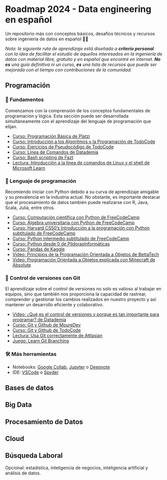 # Roadmap 2024 - Data engineering en español
Un repositorio más con conceptos básicos, desafíos técnicos y recursos sobre ingeniería de datos en español 🧙✨

*Nota: la siguiente ruta de aprendizaje está diseñada a **criterio personal** con la idea de facilitar el estudio de aquellos interesados en la ingeniería de datos con material libre, gratuito y en español que encontré en internet. **No es** una guía definitiva ni un curso, **es** una lista de recursos que puede ser mejorada con el tiempo con contribuciones de la comunidad.*

## Programación
### 🚀 Fundamentos

Comenzamos con la comprensión de los conceptos fundamentales de programación y lógica. Esta sección puede ser desarrollada simultáneamente con el aprendizaje del lenguaje de programación que elijan.

- [Curso: Programación Básica de Platzi](https://platzi.com/cursos/programacion-basica/)
- [Curso: Introducción a los Algoritmos y la Programación de TodoCode](https://www.youtube.com/playlist?list=PLQxX2eiEaqbzRVxjkstjLmmn9enb0x3zi)
- [Curso: Ejercicios de Pseudocódigo de TodoCode](https://www.youtube.com/playlist?list=PLQxX2eiEaqbwHMRObsvtRSb6sA43msUJt)
- [Curso: Linea de Comandos de Datademia](https://www.youtube.com/playlist?list=PLlhVpWerA0KzfxmP5CRFvmnEkRFldCUqI)
- [Curso: Bash scripting de Fazt](https://www.youtube.com/playlist?list=PLL0TiOXBeDai--LxFT1tro1qzO4Ayg5p_)
- [Lectura: Introducción a la línea de comandos de Linux y el shell de Microsoft Learn](https://learn.microsoft.com/es-es/training/paths/shell/)

### 🐍 Lenguaje de programación

Recomiendo iniciar con Python debido a su curva de aprendizaje amigable y su prevalencia en la industria actual. No obstante, es importante destacar que el procesamiento de datos también puede realizarse con R, Java, Scala, Julia, entre otros.

- [Curso: Computación científica con Python de FreeCodeCamp](https://www.freecodecamp.org/learn/scientific-computing-with-python/)
- [Curso: Álgebra universitaria con Python de FreeCodeCamp](https://www.freecodecamp.org/learn/college-algebra-with-python/)
- [Curso: Harvard CS50’s Introducción a la programación con Python subtítulado de FreeCodeCamp](https://www.youtube.com/watch?v=nLRL_NcnK-4&ab_channel=freeCodeCamp.org)
- [Curso: Python intermedio subtitulado de FreeCodeCamp](https://www.youtube.com/watch?v=HGOBQPFzWKo&ab_channel=freeCodeCamp.org)
- [Curso: Python desde 0 de PildorasInformáticas](https://www.youtube.com/playlist?list=PLU8oAlHdN5BlvPxziopYZRd55pdqFwkeS)
- [Curso: Pandas de Kaggle](https://www.kaggle.com/learn/pandas)
- [Video: Principios de la Programación Orientada a Objetos de BettaTech](https://www.youtube.com/watch?v=tTPeP5dVuA4&ab_channel=BettaTech)
- [Video: Programación Orientada a Objetos explicada con Minecraft de Absolute](https://www.youtube.com/playlist?list=PL-9YbO84eUcfKPIbzI6-ledKGY_6_Fvcj)

### 🔄 Control de versiones con Git

El aprendizaje sobre el control de versiones no solo es valioso al trabajar en equipos, sino que también nos proporciona la capacidad de rastrear, comprender y gestionar los cambios realizados en nuestro proyecto y así mantener un desarrollo eficiente y colaborativo.

- [Video: ¿Qué es el control de versiones y porque es tan importante para programar? de Datademia](https://www.youtube.com/watch?v=8HSjmgeJxqg&ab_channel=Datademia)
- [Curso: Git y Github de MoureDev](https://www.youtube.com/watch?v=3GymExBkKjE&ab_channel=MoureDevbyBraisMoure)
- [Curso: Git y Github de TodoCode](https://www.youtube.com/playlist?list=PLQxX2eiEaqby-qh4raiKfYyb4T7WyHsfW)
- [Lectura: Usa Git correctamente de Attlasian](https://www.atlassian.com/es/git)
- [Juego: Learn Git Branching](https://learngitbranching.js.org/?locale=es_AR)

### 🛠️ Más herramientas

- Notebooks: [Google Collab](https://colab.google/), [Jupyter](https://jupyter.org/) o [Deepnote](https://deepnote.com/)
- IDE: [VSCode](https://code.visualstudio.com/) o [Spyder](https://www.spyder-ide.org/)

## Bases de datos

## Big Data

## Procesamiento de Datos

## Cloud

## Búsqueda Laboral

Opcional: estadística, inteligencia de negocios, inteligencia artificial y análisis de datos.
